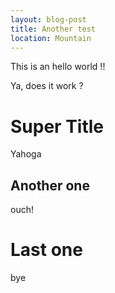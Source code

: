 ```yaml
--- 
layout: blog-post
title: Another test
location: Mountain
---
```


This is an hello world !! 

Ya, does it work ?

Super Title
===========

Yahoga

Another one
-----------

ouch!

Last one
========

bye

